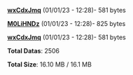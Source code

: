 [**wxCdxJmq**](/data/wxCdxJmq.txt) (01/01/23 - 12:28)- 581 bytes

[**M0LiHNDz**](/data/M0LiHNDz.txt) (01/01/23 - 12:28)- 825 bytes

[**wxCdxJmq**](/data/wxCdxJmq.txt) (01/01/23 - 12:28)- 581 bytes

**Total Datas**: 2506

**Total Size**: 16.10 MB / 16.1 MB